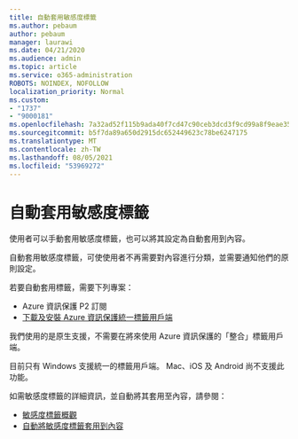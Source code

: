 ```yaml
---
title: 自動套用敏感度標籤
ms.author: pebaum
author: pebaum
manager: laurawi
ms.date: 04/21/2020
ms.audience: admin
ms.topic: article
ms.service: o365-administration
ROBOTS: NOINDEX, NOFOLLOW
localization_priority: Normal
ms.custom:
- "1737"
- "9000181"
ms.openlocfilehash: 7a32ad52f115b9ada40f7cd47c90ceb3dcd3f9cd99a8f9eae3514b2e45e73bb8
ms.sourcegitcommit: b5f7da89a650d2915dc652449623c78be6247175
ms.translationtype: MT
ms.contentlocale: zh-TW
ms.lasthandoff: 08/05/2021
ms.locfileid: "53969272"
---
```

# <a name="auto-apply-sensitivity-labels"></a>自動套用敏感度標籤

使用者可以手動套用敏感度標籤，也可以將其設定為自動套用到內容。

自動套用敏感度標籤，可使使用者不再需要對內容進行分類，並需要通知他們的原則設定。

若要自動套用標籤，需要下列專案：

- Azure 資訊保護 P2 訂閱
- [下載及安裝 Azure 資訊保護統一標籤用戶端](https://docs.microsoft.com/azure/information-protection/rms-client/install-unifiedlabelingclient-app)

我們使用的是原生支援，不需要在將來使用 Azure 資訊保護的「整合」標籤用戶端。

目前只有 Windows 支援統一的標籤用戶端。  Mac、iOS 及 Android 尚不支援此功能。

如需敏感度標籤的詳細資訊，並自動將其套用至內容，請參閱：

- [敏感度標籤概觀](https://docs.microsoft.com/microsoft-365/compliance/sensitivity-labels)
- [自動將敏感度標籤套用到內容](https://docs.microsoft.com/microsoft-365/compliance/apply-sensitivity-label-automatically)